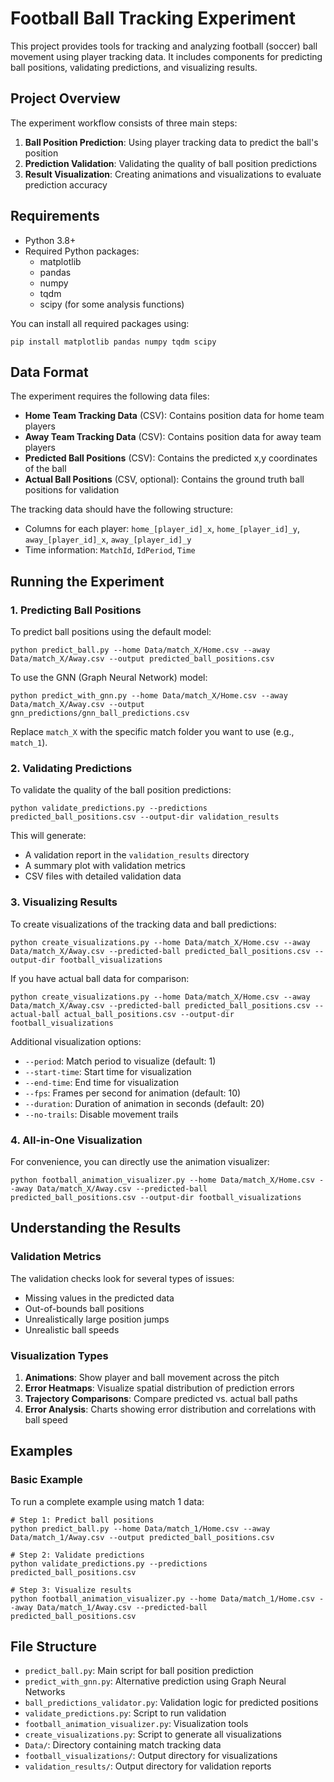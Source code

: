 # Football Ball Tracking Experiment

This project provides tools for tracking and analyzing football (soccer) ball movement using player tracking data. It includes components for predicting ball positions, validating predictions, and visualizing results.

## Project Overview

The experiment workflow consists of three main steps:

1. **Ball Position Prediction**: Using player tracking data to predict the ball's position
2. **Prediction Validation**: Validating the quality of ball position predictions
3. **Result Visualization**: Creating animations and visualizations to evaluate prediction accuracy

## Requirements

- Python 3.8+
- Required Python packages:
  - matplotlib
  - pandas
  - numpy
  - tqdm
  - scipy (for some analysis functions)

You can install all required packages using:

```
pip install matplotlib pandas numpy tqdm scipy
```

## Data Format

The experiment requires the following data files:

- **Home Team Tracking Data** (CSV): Contains position data for home team players
- **Away Team Tracking Data** (CSV): Contains position data for away team players
- **Predicted Ball Positions** (CSV): Contains the predicted x,y coordinates of the ball
- **Actual Ball Positions** (CSV, optional): Contains the ground truth ball positions for validation

The tracking data should have the following structure:
- Columns for each player: `home_[player_id]_x`, `home_[player_id]_y`, `away_[player_id]_x`, `away_[player_id]_y`
- Time information: `MatchId`, `IdPeriod`, `Time`

## Running the Experiment

### 1. Predicting Ball Positions

To predict ball positions using the default model:

```
python predict_ball.py --home Data/match_X/Home.csv --away Data/match_X/Away.csv --output predicted_ball_positions.csv
```

To use the GNN (Graph Neural Network) model:

```
python predict_with_gnn.py --home Data/match_X/Home.csv --away Data/match_X/Away.csv --output gnn_predictions/gnn_ball_predictions.csv
```

Replace `match_X` with the specific match folder you want to use (e.g., `match_1`).

### 2. Validating Predictions

To validate the quality of the ball position predictions:

```
python validate_predictions.py --predictions predicted_ball_positions.csv --output-dir validation_results
```

This will generate:
- A validation report in the `validation_results` directory
- A summary plot with validation metrics
- CSV files with detailed validation data

### 3. Visualizing Results

To create visualizations of the tracking data and ball predictions:

```
python create_visualizations.py --home Data/match_X/Home.csv --away Data/match_X/Away.csv --predicted-ball predicted_ball_positions.csv --output-dir football_visualizations
```

If you have actual ball data for comparison:

```
python create_visualizations.py --home Data/match_X/Home.csv --away Data/match_X/Away.csv --predicted-ball predicted_ball_positions.csv --actual-ball actual_ball_positions.csv --output-dir football_visualizations
```

Additional visualization options:
- `--period`: Match period to visualize (default: 1)
- `--start-time`: Start time for visualization
- `--end-time`: End time for visualization
- `--fps`: Frames per second for animation (default: 10)
- `--duration`: Duration of animation in seconds (default: 20)
- `--no-trails`: Disable movement trails

### 4. All-in-One Visualization

For convenience, you can directly use the animation visualizer:

```
python football_animation_visualizer.py --home Data/match_X/Home.csv --away Data/match_X/Away.csv --predicted-ball predicted_ball_positions.csv --output-dir football_visualizations
```

## Understanding the Results

### Validation Metrics

The validation checks look for several types of issues:
- Missing values in the predicted data
- Out-of-bounds ball positions
- Unrealistically large position jumps
- Unrealistic ball speeds

### Visualization Types

1. **Animations**: Show player and ball movement across the pitch
2. **Error Heatmaps**: Visualize spatial distribution of prediction errors
3. **Trajectory Comparisons**: Compare predicted vs. actual ball paths
4. **Error Analysis**: Charts showing error distribution and correlations with ball speed

## Examples

### Basic Example

To run a complete example using match 1 data:

```
# Step 1: Predict ball positions
python predict_ball.py --home Data/match_1/Home.csv --away Data/match_1/Away.csv --output predicted_ball_positions.csv

# Step 2: Validate predictions
python validate_predictions.py --predictions predicted_ball_positions.csv

# Step 3: Visualize results
python football_animation_visualizer.py --home Data/match_1/Home.csv --away Data/match_1/Away.csv --predicted-ball predicted_ball_positions.csv
```

## File Structure

- `predict_ball.py`: Main script for ball position prediction
- `predict_with_gnn.py`: Alternative prediction using Graph Neural Networks
- `ball_predictions_validator.py`: Validation logic for predicted positions
- `validate_predictions.py`: Script to run validation
- `football_animation_visualizer.py`: Visualization tools
- `create_visualizations.py`: Script to generate all visualizations
- `Data/`: Directory containing match tracking data
- `football_visualizations/`: Output directory for visualizations
- `validation_results/`: Output directory for validation reports
